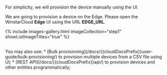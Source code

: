 For simplicity, we will provision the device manually using the UI.

We are going to provision a device on the Edge. Please open the WinstarCloud **Edge** UI using the URL **EDGE_URL**.

{% include images-gallery.html imageCollection="step1" showListImageTitles="true" %}

<br>
You may also use:
* [Bulk provisioning](/docs/{{cloudDocsPrefix}}user-guide/bulk-provisioning/) to provision multiple devices from a CSV file using UI;
* [REST API](/docs/{{cloudDocsPrefix}}api/) to provision devices and other entities programmatically;
